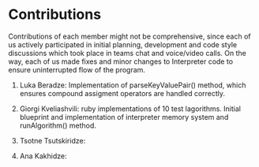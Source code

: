 # Contributions

Contributions of each member might not be comprehensive, since each of us actively participated in initial planning, development and code style discussions which took place in teams chat and voice/video calls.
On the way, each of us made fixes and minor changes to Interpreter code to ensure uninterrupted flow of the program.

1. Luka Beradze:
   Implementation of parseKeyValuePair() method, which ensures compound assigment operators are handled correctly.
3. Giorgi Kveliashvili:
   ruby implementations of 10 test lagorithms.
   Initial blueprint and implementation of interpreter memory system and runAlgorithm() method.
5. Tsotne Tsutskiridze:
   
7. Ana Kakhidze:
   
